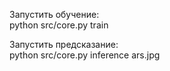 Запустить обучение:  
python src/core.py train

Запустить предсказание:  
python src/core.py inference ars.jpg 